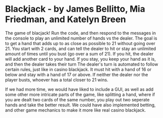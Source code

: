 # Blackjack - by James Bellitto, Mia Friedman, and Katelyn Breen

The game of blacjack!  Run the code, and then respond to the  messages in the console to play an unlimited number of hands vs the dealer. The goal is to get a hand that adds up to as close as possible to 21 without going over 21. You start with 2 cards, and can tell the dealer to hit or stay an unlimited amount of times until you bust (go over a sum of 21). If you hit, the dealer will add another card to your hand. If you stay, you keep your hand as it is, and then the dealer takes their turn
The dealer's turn is automated to follow certain rules, just like in casino blackjack. It must hit with a hand of 16 or below and stay with a hand of 17 or above. If neither the dealer nor the player busts, whoever has a total closer to 21 wins. 

If we had more time, we would have liked to include a GUI, as well as add some other more intricate parts of the game, like splitting a hand, where if you are dealt two cards of the same number, you play out two seperate hands and take the better result.  We could have also implemented betting, and other game mechanics to make it more like real casino blackjack.  
